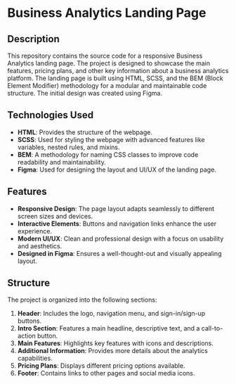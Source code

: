 # Business Analytics Landing Page

## Description
This repository contains the source code for a responsive Business Analytics landing page. The project is designed to showcase the main features, pricing plans, and other key information about a business analytics platform. The landing page is built using HTML, SCSS, and the BEM (Block Element Modifier) methodology for a modular and maintainable code structure. The initial design was created using Figma.

## Technologies Used
- **HTML**: Provides the structure of the webpage.
- **SCSS**: Used for styling the webpage with advanced features like variables, nested rules, and mixins.
- **BEM**: A methodology for naming CSS classes to improve code readability and maintainability.
- **Figma**: Used for designing the layout and UI/UX of the landing page.

## Features
- **Responsive Design**: The page layout adapts seamlessly to different screen sizes and devices.
- **Interactive Elements**: Buttons and navigation links enhance the user experience.
- **Modern UI/UX**: Clean and professional design with a focus on usability and aesthetics.
- **Designed in Figma**: Ensures a well-thought-out and visually appealing layout.

## Structure
The project is organized into the following sections:

1. **Header**: Includes the logo, navigation menu, and sign-in/sign-up buttons.
2. **Intro Section**: Features a main headline, descriptive text, and a call-to-action button.
3. **Main Features**: Highlights key features with icons and descriptions.
4. **Additional Information**: Provides more details about the analytics capabilities.
5. **Pricing Plans**: Displays different pricing options available.
6. **Footer**: Contains links to other pages and social media icons.